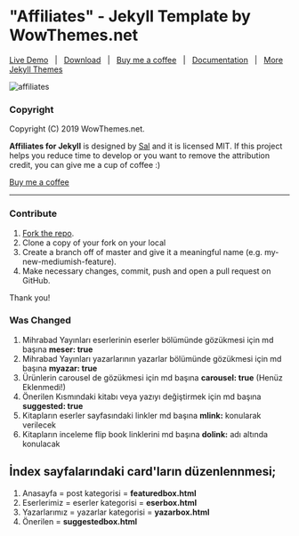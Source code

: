 # "Affiliates" - Jekyll Template by WowThemes.net

[Live Demo](https://wowthemesnet.github.io/affiliates-jekyll-theme/) &nbsp; | &nbsp; [Download](https://github.com/wowthemesnet/affiliates-jekyll-theme/archive/master.zip) &nbsp; | &nbsp; [Buy me a coffee](https://www.wowthemes.net/donate/) &nbsp; | &nbsp; [Documentation](https://bootstrapstarter.com/bootstrap-templates/template-affiliates-bootstrap-jekyll/) &nbsp; | &nbsp; [More Jekyll Themes](https://bootstrapstarter.com/template-categories/jekyll/)


![affiliates](assets/images/theme1.jpg)


### Copyright

Copyright (C) 2019 WowThemes.net.

**Affiliates for Jekyll** is designed by [Sal](https://www.wowthemes.net) and it is licensed MIT. If this project helps you reduce time to develop or you want to remove the attribution credit, you can give me a cup of coffee :)

[Buy me a coffee](https://www.wowthemes.net/donate/)

-----------------

### Contribute

1. [Fork the repo](https://github.com/wowthemesnet/affiliates-jekyll-theme.git).
2. Clone a copy of your fork on your local
3. Create a branch off of master and give it a meaningful name (e.g. my-new-mediumish-feature).
4. Make necessary changes, commit, push and open a pull request on GitHub.

Thank you!

### Was Changed

1. Mihrabad Yayınları eserlerinin eserler bölümünde gözükmesi için md başına **meser: true**
2. Mihrabad Yayınları yazarlarının yazarlar bölümünde gözükmesi için md başına **myazar: true**
3. Ürünlerin carousel de gözükmesi için md başına  **carousel: true** (Henüz Eklenmedi!)
4. Önerilen Kısmındaki kitabı veya yazıyı değiştirmek için md başına **suggested: true**
5. Kitapların eserler sayfasındaki linkler md başına **mlink:** konularak verilecek
6. Kitapların inceleme flip book linklerini md başına **dolink:** adı altında konulacak

## İndex sayfalarındaki card'ların düzenlennmesi;
1. Anasayfa = post kategorisi = **featuredbox.html**
2. Eserlerimiz = eserler kategorisi = **eserbox.html**
3. Yazarlarımız = yazarlar kategorisi = **yazarbox.html**
4. Önerilen = **suggestedbox.html**

